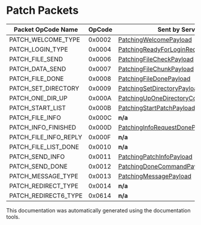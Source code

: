 # Patch Packets

| Packet OpCode Name | OpCode| Sent by Server | Sent by Client |
| ------------- | ------------- | ------------- | ------------- |
| PATCH_WELCOME_TYPE | 0x0002 | [PatchingWelcomePayload](https://github.com/HelloKitty/Booma.Proxy/tree/master/src/Booma.Proxy.Packets.PatchServer/Payloads/Server/PatchingWelcomePayload.cs) | [PatchingWelcomePayload](https://github.com/HelloKitty/Booma.Proxy/tree/master/src/Booma.Proxy.Packets.PatchServer/Payloads/Client/PatchingWelcomePayload.cs) |
| PATCH_LOGIN_TYPE | 0x0004 | [PatchingReadyForLoginRequestPayload](https://github.com/HelloKitty/Booma.Proxy/tree/master/src/Booma.Proxy.Packets.PatchServer/Payloads/Server/PatchingReadyForLoginRequestPayload.cs) | [PatchingReadyForLoginRequestPayload](https://github.com/HelloKitty/Booma.Proxy/tree/master/src/Booma.Proxy.Packets.PatchServer/Payloads/Client/PatchingReadyForLoginRequestPayload.cs) |
| PATCH_FILE_SEND | 0x0006 | [PatchingFileCheckPayload](https://github.com/HelloKitty/Booma.Proxy/tree/master/src/Booma.Proxy.Packets.PatchServer/Payloads/Server/PatchingFileCheckPayload.cs) | [PatchingFileCheckPayload](https://github.com/HelloKitty/Booma.Proxy/tree/master/src/Booma.Proxy.Packets.PatchServer/Payloads/Client/PatchingFileCheckPayload.cs) |
| PATCH_DATA_SEND | 0x0007 | [PatchingFileChunkPayload](https://github.com/HelloKitty/Booma.Proxy/tree/master/src/Booma.Proxy.Packets.PatchServer/Payloads/Server/PatchingFileChunkPayload.cs) | [PatchingFileChunkPayload](https://github.com/HelloKitty/Booma.Proxy/tree/master/src/Booma.Proxy.Packets.PatchServer/Payloads/Client/PatchingFileChunkPayload.cs) |
| PATCH_FILE_DONE | 0x0008 | [PatchingFileDonePayload](https://github.com/HelloKitty/Booma.Proxy/tree/master/src/Booma.Proxy.Packets.PatchServer/Payloads/Server/PatchingFileDonePayload.cs) | [PatchingFileDonePayload](https://github.com/HelloKitty/Booma.Proxy/tree/master/src/Booma.Proxy.Packets.PatchServer/Payloads/Client/PatchingFileDonePayload.cs) |
| PATCH_SET_DIRECTORY | 0x0009 | [PatchingSetDirectoryPayload](https://github.com/HelloKitty/Booma.Proxy/tree/master/src/Booma.Proxy.Packets.PatchServer/Payloads/Server/PatchingSetDirectoryPayload.cs) | [PatchingSetDirectoryPayload](https://github.com/HelloKitty/Booma.Proxy/tree/master/src/Booma.Proxy.Packets.PatchServer/Payloads/Client/PatchingSetDirectoryPayload.cs) |
| PATCH_ONE_DIR_UP | 0x000A | [PatchingUpOneDirectoryCommandPayload](https://github.com/HelloKitty/Booma.Proxy/tree/master/src/Booma.Proxy.Packets.PatchServer/Payloads/Server/PatchingUpOneDirectoryCommandPayload.cs) | [PatchingUpOneDirectoryCommandPayload](https://github.com/HelloKitty/Booma.Proxy/tree/master/src/Booma.Proxy.Packets.PatchServer/Payloads/Client/PatchingUpOneDirectoryCommandPayload.cs) |
| PATCH_START_LIST | 0x000B | [PatchingStartPatchPayload](https://github.com/HelloKitty/Booma.Proxy/tree/master/src/Booma.Proxy.Packets.PatchServer/Payloads/Server/PatchingStartPatchPayload.cs) | [PatchingStartPatchPayload](https://github.com/HelloKitty/Booma.Proxy/tree/master/src/Booma.Proxy.Packets.PatchServer/Payloads/Client/PatchingStartPatchPayload.cs) |
| PATCH_FILE_INFO | 0x000C | **n/a** | **n/a** |
| PATCH_INFO_FINISHED | 0x000D | [PatchingInfoRequestDonePayload](https://github.com/HelloKitty/Booma.Proxy/tree/master/src/Booma.Proxy.Packets.PatchServer/Payloads/Server/PatchingInfoRequestDonePayload.cs) | [PatchingInfoRequestDonePayload](https://github.com/HelloKitty/Booma.Proxy/tree/master/src/Booma.Proxy.Packets.PatchServer/Payloads/Client/PatchingInfoRequestDonePayload.cs) |
| PATCH_FILE_INFO_REPLY | 0x000F | **n/a** | **n/a** |
| PATCH_FILE_LIST_DONE | 0x0010 | **n/a** | **n/a** |
| PATCH_SEND_INFO | 0x0011 | [PatchingPatchInfoPayload](https://github.com/HelloKitty/Booma.Proxy/tree/master/src/Booma.Proxy.Packets.PatchServer/Payloads/Server/PatchingPatchInfoPayload.cs) | [PatchingPatchInfoPayload](https://github.com/HelloKitty/Booma.Proxy/tree/master/src/Booma.Proxy.Packets.PatchServer/Payloads/Client/PatchingPatchInfoPayload.cs) |
| PATCH_SEND_DONE | 0x0012 | [PatchingDoneCommandPayload](https://github.com/HelloKitty/Booma.Proxy/tree/master/src/Booma.Proxy.Packets.PatchServer/Payloads/Server/PatchingDoneCommandPayload.cs) | [PatchingDoneCommandPayload](https://github.com/HelloKitty/Booma.Proxy/tree/master/src/Booma.Proxy.Packets.PatchServer/Payloads/Client/PatchingDoneCommandPayload.cs) |
| PATCH_MESSAGE_TYPE | 0x0013 | [PatchingMessagePayload](https://github.com/HelloKitty/Booma.Proxy/tree/master/src/Booma.Proxy.Packets.PatchServer/Payloads/Server/PatchingMessagePayload.cs) | [PatchingMessagePayload](https://github.com/HelloKitty/Booma.Proxy/tree/master/src/Booma.Proxy.Packets.PatchServer/Payloads/Client/PatchingMessagePayload.cs) |
| PATCH_REDIRECT_TYPE | 0x0014 | **n/a** | **n/a** |
| PATCH_REDIRECT6_TYPE | 0x0614 | **n/a** | **n/a** |


This documentation was automatically generated using the documentation tools.